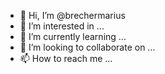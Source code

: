 - 👋 Hi, I’m @brechermarius
- 👀 I’m interested in ...
- 🌱 I’m currently learning ...
- 💞️ I’m looking to collaborate on ...
- 📫 How to reach me ...

<!---
brechermarius/brechermarius is a ✨ special ✨ repository because its `README.md` (this file) appears on your GitHub profile.
You can click the Preview link to take a look at your changes.
--->

